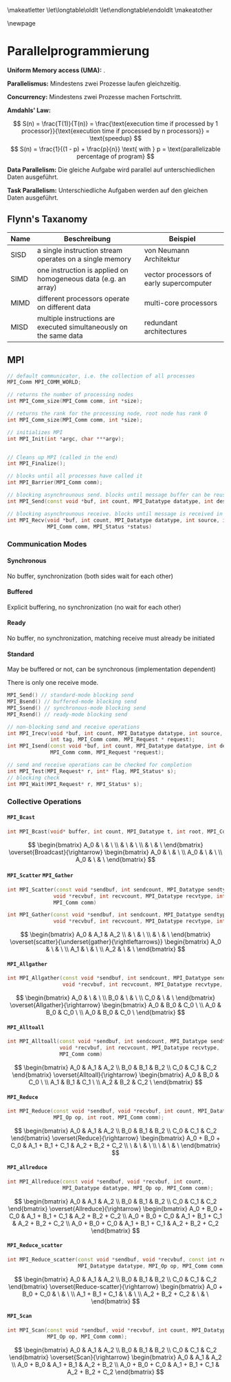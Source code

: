 \makeatletter
\let\longtable\oldlt
\let\endlongtable\endoldlt
\makeatother

\newpage

# Parallelprogrammierung

**Uniform Memory access (UMA):** .

**Parallelismus:** Mindestens zwei Prozesse laufen gleichzeitig.

**Concurrency:** Mindestens zwei Prozesse machen Fortschritt.

**Amdahls' Law:**

$$
S(n) = \frac{T(1)}{T(n)} = \frac{\text{execution time if processed by 1 processor}}{\text{execution time if processed by n processors}} = \text{speedup}
$$
$$
S(n) = \frac{1}{(1 - p) + \frac{p}{n}} \text{ with } p = \text{parallelizable percentage of program}
$$

**Data Parallelism:** Die gleiche Aufgabe wird parallel auf unterschiedlichen Daten ausgeführt.

**Task Parallelism:** Unterschiedliche Aufgaben werden auf den gleichen Daten ausgeführt.

## Flynn's Taxanomy

| Name | Beschreibung | Beispiel |
|------|--------------|----------|
| SISD | a single instruction stream operates on a single memory              | von Neumann Architektur |
| SIMD | one instruction is applied on homogeneous data (e.g. an array) | vector processors of early supercomputer |
| MIMD | different processors operate on different data | multi-core processors |
| MISD | multiple instructions are executed simultaneously on the same data | redundant architectures |

## MPI

```cpp
// default communicator, i.e. the collection of all processes
MPI_Comm MPI_COMM_WORLD;

// returns the number of processing nodes
int MPI_Comm_size(MPI_Comm comm, int *size);

// returns the rank for the processing node, root node has rank 0
int MPI_Comm_size(MPI_Comm comm, int *size);

// initializes MPI
int MPI_Init(int *argc, char ***argv);


// Cleans up MPI (called in the end)
int MPI_Finalize();

// blocks until all processes have called it
int MPI_Barrier(MPI_Comm comm);

// blocking asynchrounous send. blocks until message buffer can be reused, i.e. message has been received.
int MPI_Send(const void *buf, int count, MPI_Datatype datatype, int dest, int tag, MPI_Comm comm)

// blocking asynchrounous receive. blocks until message is received in the buffer completly.
int MPI_Recv(void *buf, int count, MPI_Datatype datatype, int source, int tag,
             MPI_Comm comm, MPI_Status *status)

```

### Communication Modes

#### Synchronous

No buffer, synchronization (both sides wait for each other)

#### Buffered

Explicit buffering, no synchronization (no wait for each other)

#### Ready

No buffer, no synchronization, matching receive must already be initiated

#### Standard

May be buffered or not, can be synchronous (implementation dependent)

There is only one receive mode.

```cpp
MPI_Send() // standard-mode blocking send
MPI_Bsend() // buffered-mode blocking send
MPI_Ssend() // synchronous-mode blocking send
MPI_Rsend() // ready-mode blocking send

// non-blocking send and receive operations
int MPI_Irecv(void *buf, int count, MPI_Datatype datatype, int source,
              int tag, MPI_Comm comm, MPI_Request * request);
int MPI_Isend(const void *buf, int count, MPI_Datatype datatype, int dest, int tag,
              MPI_Comm comm, MPI_Request *request);

// send and receive operations can be checked for completion
int MPI_Test(MPI_Request* r, int* flag, MPI_Status* s);
// blocking check
int MPI_Wait(MPI_Request* r, MPI_Status* s);

```

### Collective Operations

#### `MPI_Bcast`

```cpp
int MPI_Bcast(void* buffer, int count, MPI_Datatype t, int root, MPI_Comm comm);
```

$$
\begin{bmatrix}
A_0 & \  & \ \\
    & \  & \ \\
    & \  & \
\end{bmatrix}
\overset{Broadcast}{\rightarrow}
\begin{bmatrix}
A_0 & \  & \ \\
A_0 & \  & \ \\
A_0 & \  & \
\end{bmatrix}
$$

#### `MPI_Scatter` `MPI_Gather`

```cpp
int MPI_Scatter(const void *sendbuf, int sendcount, MPI_Datatype sendtype,
               void *recvbuf, int recvcount, MPI_Datatype recvtype, int root,
               MPI_Comm comm)

int MPI_Gather(const void *sendbuf, int sendcount, MPI_Datatype sendtype,
               void *recvbuf, int recvcount, MPI_Datatype recvtype, int root, MPI_Comm comm)
```

$$
\begin{bmatrix}
A_0 & A_1 & A_2 \\
    & \   & \ \\
    & \   & \
\end{bmatrix}
\overset{scatter}{\underset{gather}{\rightleftarrows}}
\begin{bmatrix}
A_0 & \  & \ \\
A_1 & \  & \ \\
A_2 & \  & \
\end{bmatrix}
$$

#### `MPI_Allgather`

```cpp
int MPI_Allgather(const void *sendbuf, int sendcount, MPI_Datatype sendtype,
                  void *recvbuf, int recvcount, MPI_Datatype recvtype, MPI_Comm comm)
```

$$
\begin{bmatrix}
A_0 & \  & \ \\
B_0 & \  & \ \\
C_0 & \  & \
\end{bmatrix}
\overset{Allgather}{\rightarrow}
\begin{bmatrix}
A_0 & B_0  & C_0 \ \\
A_0 & B_0  & C_0 \ \\
A_0 & B_0  & C_0 \
\end{bmatrix}
$$

#### `MPI_Alltoall`

```cpp
int MPI_Alltoall(const void *sendbuf, int sendcount, MPI_Datatype sendtype,
                 void *recvbuf, int recvcount, MPI_Datatype recvtype,
                 MPI_Comm comm)

```

$$
\begin{bmatrix}
A_0 & A_1 & A_2 \\
B_0 & B_1 & B_2 \\
C_0 & C_1 & C_2
\end{bmatrix}
\overset{Alltoall}{\rightarrow}
\begin{bmatrix}
A_0 & B_0  & C_0 \ \\
A_1 & B_1  & C_1 \ \\
A_2 & B_2  & C_2 \
\end{bmatrix}
$$


#### `MPI_Reduce`

```cpp
int MPI_Reduce(const void *sendbuf, void *recvbuf, int count, MPI_Datatype datatype,
               MPI_Op op, int root, MPI_Comm comm);
```

$$
\begin{bmatrix}
A_0 & A_1 & A_2 \\
B_0 & B_1 & B_2 \\
C_0 & C_1 & C_2
\end{bmatrix}
\overset{Reduce}{\rightarrow}
\begin{bmatrix}
A_0 + B_0 + C_0 & A_1 + B_1 + C_1  & A_2 + B_2 + C_2 \\
 \  & \    & \     \\
 \  & \    & \
\end{bmatrix}
$$

#### `MPI_allreduce`

```cpp
int MPI_Allreduce(const void *sendbuf, void *recvbuf, int count,
                  MPI_Datatype datatype, MPI_Op op, MPI_Comm comm);
```

$$
\begin{bmatrix}
A_0 & A_1 & A_2 \\
B_0 & B_1 & B_2 \\
C_0 & C_1 & C_2
\end{bmatrix}
\overset{Allreduce}{\rightarrow}
\begin{bmatrix}
A_0 + B_0 + C_0 & A_1 + B_1 + C_1  & A_2 + B_2 + C_2 \\
A_0 + B_0 + C_0 & A_1 + B_1 + C_1  & A_2 + B_2 + C_2 \\
A_0 + B_0 + C_0 & A_1 + B_1 + C_1  & A_2 + B_2 + C_2
\end{bmatrix}
$$

#### `MPI_Reduce_scatter`

```cpp
int MPI_Reduce_scatter(const void *sendbuf, void *recvbuf, const int recvcounts[],
                       MPI_Datatype datatype, MPI_Op op, MPI_Comm comm)
```

$$
\begin{bmatrix}
A_0 & A_1 & A_2 \\
B_0 & B_1 & B_2 \\
C_0 & C_1 & C_2
\end{bmatrix}
\overset{Reduce-scatter}{\rightarrow}
\begin{bmatrix}
A_0 + B_0 + C_0  & \ & \ \\
A_1 + B_1 + C_1  & \ & \ \\
A_2 + B_2 + C_2  & \ & \
\end{bmatrix}
$$

#### `MPI_Scan`

```cpp
int MPI_Scan(const void *sendbuf, void *recvbuf, int count, MPI_Datatype datatype,
             MPI_Op op, MPI_Comm comm);
```

$$
\begin{bmatrix}
A_0 & A_1 & A_2 \\
B_0 & B_1 & B_2 \\
C_0 & C_1 & C_2
\end{bmatrix}
\overset{Scan}{\rightarrow}
\begin{bmatrix}
A_0 & A_1 & A_2 \\
A_0 + B_0 & A_1 + B_1 & A_2 + B_2 \\
A_0 + B_0 + C_0 & A_1 + B_1 + C_1 & A_2 + B_2 + C_2
\end{bmatrix}
$$

